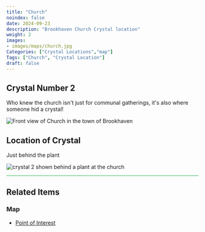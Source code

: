 ```yaml
---
title: "Church"
noindex: false
date: 2024-09-23
description: "Brookhaven Church Crystal location"
weight: 2
images:
- images/maps/church.jpg
Categories: ["Crystal Locations","map"]
Tags: ["Church", "Crystal Location"]
draft: false
--- 
```


## Crystal Number 2

Who knew the church isn't just for communal gatherings, it's also where someone hid a crystal!

![Front view of Church in the town of Brookhaven](/images/maps/church.jpg?width=400px)

## Location of Crystal

Just behind the plant

![crystal 2 shown behind a plant at the church](/images/maps/crystals/crystal_2_behind_plant_at_church.png?width=400px)

<hr style="background-color: #28b44c" size=8>

## Related Items

### Map

- [Point of Interest](/map/poi/church)


